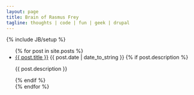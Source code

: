 ```yaml
---
layout: page
title: Brain of Rasmus Frey
tagline: thoughts | code | fun | geek | drupal
---
```

{% include JB/setup %}



<ul class="posts">
  {% for post in site.posts %}
    <li>
      <a href="{{ BASE_PATH }}{{ post.url }}">{{ post.title }}</a> <span>{{ post.date | date_to_string }}</span>
      {% if post.description %}<p>{{ post.description }}</p>{% endif %}
    </li>
  {% endfor %}
</ul>